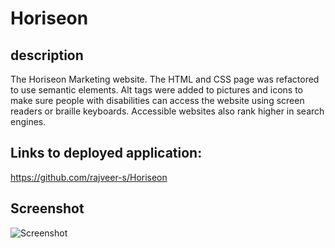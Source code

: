 # Horiseon


## description
The Horiseon Marketing website. The HTML and CSS page was refactored to use semantic elements. Alt tags were added to pictures and icons to make sure people with disabilities can access the website using screen readers or braille keyboards. Accessible websites also rank higher in search engines. 



## Links to deployed application:
https://github.com/rajveer-s/Horiseon


## Screenshot 
![Screenshot](assets\Screenshot.png)